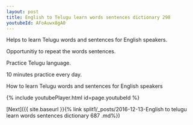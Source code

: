 ```yaml
---
layout: post
title: English to Telugu learn words sentences dictionary 298 
youtubeId: AFoAuwx8gA0
---
```

 
 
Helps to learn Telugu words and sentences for English speakers.

Opportunitiy to repeat the words sentences. 

Practice Telugu language. 
 
10 minutes practice every day. 
 
How to learn Telugu words and sentences for English speakers 
 
{% include youtubePlayer.html id=page.youtubeId %}
 
 
[Next]({{ site.baseurl }}{% link  split1/_posts/2016-12-13-English to telugu learn words sentences dictionary 687 .md%})
 
